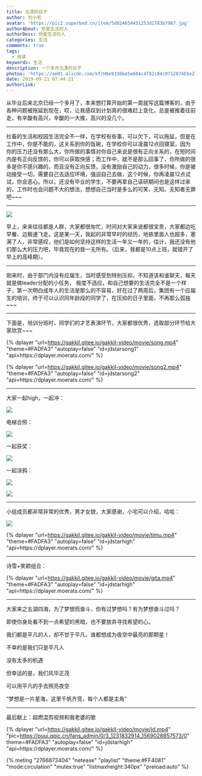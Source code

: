 ```yaml
---
title: 北漂的日子
author: 刘小宅
avatar: 'https://pic2.superbed.cn/item/5d024654451253d1783b7967.jpg'
authorAbout: 热爱生活的人
authorDesc: 热爱生活的人
categories: 生活
comments: true
tags:
  - 阅读
keywords: 生活
description: 一个多月北漂的日子
photos: 'https://ae01.alicdn.com/kf/H8e9336be5e604c4f82c84c0712874b5eZ.jpg'
date: 2019-09-21 07:44:21
authorLink:
---
```




从毕业后来北京已经一个多月了，本来想打算开始的第一周就写这篇博客的，由于各种问题被拖延到现在，哎，让我感叹到计划真的很难赶上变化，总是被推着往前走，有辛酸有高兴，辛酸的一大推，高兴的没几个。

-- -

社畜的生活和校园生活完全不一样，在学校有些事，可以欠下，可以拖延，但是在工作中，你是不能的，这关系到你的饭碗，在学校你可以凌晨12点回寝室，因为你的压力还没有那么大，你所做的事情对你自己来说是很有正向关系的，在短时间内是有正向反馈的，你可以获取快感；而工作中，就不是那么回事了，你所做的很多是你不感兴趣的，而且没有正向反馈，没有激励自己的动力，很多时候，你是被动接受一切，需要自己去适应环境，强迫自己去做，这个时候，你再凌晨12点试试，你会恶心。所以，还没有毕业的学生，不要再拿自己读研期间也是这样过来的，工作时也会问题不大的想法，想想自己当时是多么的可笑、无知。无知者无罪吧~~~

---

![](https://pic.superbed.cn/item/5d856988451253d178d304bc.jpg)

早上，来来往往都是人群，大家都很匆忙，时间对大家来说都很宝贵，大家都边吃早餐、边极速飞走。这是某一天，我起的非常早时的经历，地铁里面人也超多，塞满了人，非常感叹，他们是如何坚持这样的生活一年又一年的，估计，我还没有他们那么大的压力吧，毕竟现在的我一无所有。（后来，我都是10点上班，就错开了早上的高峰期）。

---

刚来时，由于部门内没有应届生，当时感受到特别压抑，不知道该和谁聊天，每天就是做leader分配的小任务， 极度不适应，和自己想要的生活完全不是一个样子，第一次明白成年人的生活是那么的不容易，好在过了两周后，集团有一个应届生的培训，终于可以认识同年龄段的同学了，在压抑的日子里面，不再那么孤独~~~

---

下面是，培训分班时，同学们的才艺表演环节，大家都很优秀，选取部分环节给大家欣赏~~~

{% dplayer "url=https://gakkil.gitee.io/gakkil-video/movie/song.mp4"  "theme=#FADFA3" "autoplay=false" "id=jdstarsong1" "api=https:\/\/dplayer.moerats.com\/"  %}

{% dplayer "url=https://gakkil.gitee.io/gakkil-video/movie/song2.mp4"  "theme=#FADFA3" "autoplay=false" "id=jdstarsong2" "api=https:\/\/dplayer.moerats.com\/"  %}

---

大家一起high，一起冲：

![](https://pic.superbed.cn/item/5d856f18451253d178d39707.jpg)

电梯合照：

![](https://ae01.alicdn.com/kf/H6e1bec73944e42fcb49847019b5e75a8C.jpg)

一起获奖：

![](https://ae01.alicdn.com/kf/Haeb6356ee0aa451e96b30bf8a5f525731.jpg)

一起涂鸦：

![](https://ae01.alicdn.com/kf/H190081df976b40978c6aa2ab1f7008dfa.jpg)

![](https://ae01.alicdn.com/kf/H50981c3ef1c04d709465a9c0871fbfaej.jpg)

---

小组成员都非常非常的优秀，男才女貌，大家感谢，小宅可以介绍，哈哈：

![](https://ae01.alicdn.com/kf/H617b546aab8e41b3ad4e7ab3f14c71957.jpg)

{% dplayer "url=https://gakkil.gitee.io/gakkil-video/movie/timu.mp4"  "theme=#FADFA3" "autoplay=false" "id=jdstarhigh" "api=https:\/\/dplayer.moerats.com\/"  %}

---

诗雪+笑颖组合：

{% dplayer "url=https://gakkil.gitee.io/gakkil-video/movie/gita.mp4"  "theme=#FADFA3" "autoplay=false" "id=jdstarhigh" "api=https:\/\/dplayer.moerats.com\/"  %}

---

大家来之五湖四海，为了梦想而奋斗，你有过梦想吗？有为梦想奋斗过吗？

即使你身处看不到一点希望的黑暗，也不要放弃寻找希望的心。

我们都是平凡的人，却不甘于平凡，谁都想成为夜空中最亮的那颗星！

不幸的是我们只是平凡人

没有太多的机遇

但幸运的是，我们风华正茂

可以用平凡的手去照亮夜空

“梦想是一片星海，这里千帆齐竞，每个人都是主角”

---

最后献上：超燃混剪视频和我老婆的歌

{% dplayer "url=https://gakkil.gitee.io/gakkil-video/movie/jd.mp4"  "pic=https://puui.qpic.cn/fans_admin/0/3_1231832914_1569028857573/0" theme=#FADFA3" "autoplay=false" "id=jdstarhigh" "api=https:\/\/dplayer.moerats.com\/"  %}

{% meting "2766873404" "netease" "playlist" "theme:#FF4081" "mode:circulation" "mutex:true" "listmaxheight:340px" "preload:auto" %}

